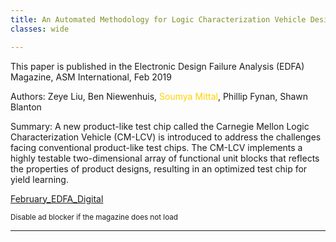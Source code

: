 ```yaml
---
title: An Automated Methodology for Logic Characterization Vehicle Design
classes: wide

---
```


This paper is published in the Electronic Design Failure Analysis (EDFA) Magazine, ASM International, Feb 2019

Authors: Zeye Liu, Ben Niewenhuis, <span style="color:#ffd300">Soumya Mittal</span>, Phillip Fynan, Shawn Blanton

Summary: A new product-like test chip called the Carnegie Mellon Logic Characterization Vehicle (CM-LCV) is introduced to address the challenges facing conventional product-like test chips. The CM-LCV implements a highly testable two-dimensional array of functional unit blocks that reflects the properties of product designs, resulting in an optimized test chip for yield learning.

<a href="https://static.asminternational.org/EDFA/201902/12/" class="fbp-embed"  data-fbp-lightbox="yes" data-fbp-width="640px" data-fbp-height="480px"  data-fbp-method="site"   data-fbp-version="2.11.1"   style="max-width: 100%">February_EDFA_Digital</a><script async defer src="https://static.asminternational.org/EDFA/201902/files/html/static/embed.js?uni=8148f76e6435a134f0256c52550f50d7"></script>

<small>Disable ad blocker if the magazine does not load</small>

---
